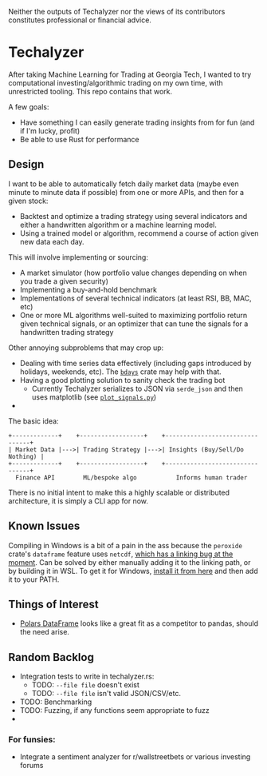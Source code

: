 Neither the outputs of Techalyzer nor the views of its contributors constitutes
professional or financial advice.

# Techalyzer

After taking Machine Learning for Trading at Georgia Tech, I wanted to try
computational investing/algorithmic trading on my own time, with unrestricted 
tooling. This repo contains that work.

A few goals:

* Have something I can easily generate trading insights from for fun (and if I'm 
  lucky, profit)
* Be able to use Rust for performance

## Design

I want to be able to automatically fetch daily market data (maybe even minute to
minute data if possible) from one or more APIs, and then for a given stock:

* Backtest and optimize a trading strategy using several indicators and either a 
  handwritten algorithm or a machine learning model.
* Using a trained model or algorithm, recommend a course of action given new 
  data each day.

This will involve implementing or sourcing:

* A market simulator (how portfolio value changes depending on when you trade a
  given security)
* Implementing a buy-and-hold benchmark
* Implementations of several technical indicators (at least RSI, BB, MAC, etc)
* One or more ML algorithms well-suited to maximizing portfolio return given
  technical signals, or an optimizer that can tune the signals for a handwritten
  trading strategy

Other annoying subproblems that may crop up:
* Dealing with time series data effectively (including gaps introduced by holidays,
  weekends, etc). The [`bdays`][bdays] crate may help with that.
* Having a good plotting solution to sanity check the trading bot
  * Currently Techalyzer serializes to JSON via `serde_json` and then uses 
    matplotlib (see [`plot_signals.py`](scripts/plotting/plot_signals.py))
* 

[bdays]: https://docs.rs/bdays/0.1.1/bdays/index.html

The basic idea:

```
+-------------+    +------------------+    +--------------------------------+
| Market Data |--->| Trading Strategy |--->| Insights (Buy/Sell/Do Nothing) |
+-------------+    +------------------+    +--------------------------------+
  Finance API        ML/bespoke algo           Informs human trader 

```

There is no initial intent to make this a highly scalable or distributed 
architecture, it is simply a CLI app for now.

## Known Issues

Compiling in Windows is a bit of a pain in the ass because the `peroxide` crate's
`dataframe` feature uses `netcdf`, 
[which has a linking bug at the moment](https://github.com/Axect/Peroxide/issues/16). 
Can be solved by either manually adding it to the linking path, or by building 
it in WSL. To get it for Windows, [install it from here][netcdf] and then add
it to your PATH.

[netcdf]: https://www.unidata.ucar.edu/software/netcdf/docs/winbin.html

## Things of Interest

* [Polars DataFrame](https://github.com/ritchie46/polars) looks like a great
  fit as a competitor to pandas, should the need arise.

## Random Backlog

* Integration tests to write in techalyzer.rs:
  * TODO: `--file file` doesn't exist
  * TODO: `--file file` isn't valid JSON/CSV/etc.
* TODO: Benchmarking
* TODO: Fuzzing, if any functions seem appropriate to fuzz
* 

### For funsies:

* Integrate a sentiment analyzer for r/wallstreetbets or various investing forums
